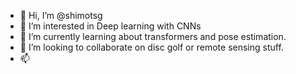 - 👋 Hi, I’m @shimotsg
- 👀 I’m interested in Deep learning with CNNs
- 🌱 I’m currently learning about transformers and pose estimation.
- 💞️ I’m looking to collaborate on disc golf or remote sensing stuff.
- 📫 

<!---
shimotsg/shimotsg is a ✨ special ✨ repository because its `README.md` (this file) appears on your GitHub profile.
You can click the Preview link to take a look at your changes.
--->

